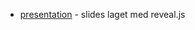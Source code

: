 - [presentation](https://rawgithub.com/landro/software2014/master/presentation/index.html) - slides laget med reveal.js
